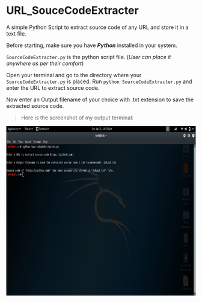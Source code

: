 # URL_SouceCodeExtracter
A simple Python Script to extract source code of any URL and store it in a text file.

Before starting, make sure you have **_Python_** installed in your system.

`SourceCodeExtracter.py` is the python script file. (_User can place it anywhere as per their comfort_)

Open your terminal and go to the directory where your `SourceCodeExtracter.py` is placed. 
Run `python SourceCodeExtracter.py` and enter the URL to extract source code.

Now enter an Output filename of your choice with .txt extension to save the extracted source code.

>Here is the screenshot of my output terminal:
<img src="/.github/TerminalScreenshot.png" width="800" height="450" alt="TerminalScreenshot"/>
